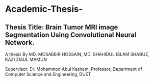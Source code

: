 # Academic-Thesis-
## Thesis Title: Brain Tumor MRI image Segmentation Using Convolutional Neural Network.

A thesis
By
MD. MOSABBIR HOSSAIN,
MD. SHAHIDUL ISLAM SHABUZ,
KAZI ZIAUL MAMUN

Supervisor:
Dr. Mohammod Abul Kashem,
Professor,
Department of Computer Science and Engineering, DUET
